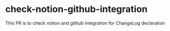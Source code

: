 # check-notion-github-integration
This PR is to check notion and github integration for ChangeLog declaration

